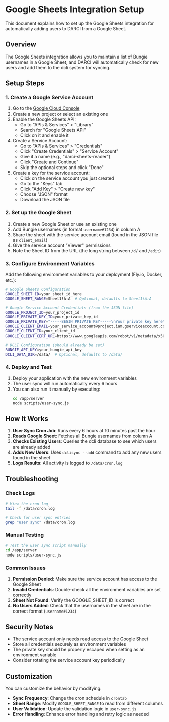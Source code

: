 # Google Sheets Integration Setup

This document explains how to set up the Google Sheets integration for automatically adding users to DARCI from a Google Sheet.

## Overview

The Google Sheets integration allows you to maintain a list of Bungie usernames in a Google Sheet, and DARCI will automatically check for new users and add them to the dcli system for syncing.

## Setup Steps

### 1. Create a Google Service Account

1. Go to the [Google Cloud Console](https://console.cloud.google.com/)
2. Create a new project or select an existing one
3. Enable the Google Sheets API:
   - Go to "APIs & Services" > "Library"
   - Search for "Google Sheets API"
   - Click on it and enable it
4. Create a Service Account:
   - Go to "APIs & Services" > "Credentials"
   - Click "Create Credentials" > "Service Account"
   - Give it a name (e.g., "darci-sheets-reader")
   - Click "Create and Continue"
   - Skip the optional steps and click "Done"
5. Create a key for the service account:
   - Click on the service account you just created
   - Go to the "Keys" tab
   - Click "Add Key" > "Create new key"
   - Choose "JSON" format
   - Download the JSON file

### 2. Set up the Google Sheet

1. Create a new Google Sheet or use an existing one
2. Add Bungie usernames (in format `username#1234`) in column A
3. Share the sheet with the service account email (found in the JSON file as `client_email`)
4. Give the service account "Viewer" permissions
5. Note the Sheet ID from the URL (the long string between `/d/` and `/edit`)

### 3. Configure Environment Variables

Add the following environment variables to your deployment (Fly.io, Docker, etc.):

```bash
# Google Sheets Configuration
GOOGLE_SHEET_ID=your_sheet_id_here
GOOGLE_SHEET_RANGE=Sheet1!A:A  # Optional, defaults to Sheet1!A:A

# Google Service Account Credentials (from the JSON file)
GOOGLE_PROJECT_ID=your_project_id
GOOGLE_PRIVATE_KEY_ID=your_private_key_id
GOOGLE_PRIVATE_KEY="-----BEGIN PRIVATE KEY-----\nYour private key here\n-----END PRIVATE KEY-----\n"
GOOGLE_CLIENT_EMAIL=your_service_account@project.iam.gserviceaccount.com
GOOGLE_CLIENT_ID=your_client_id
GOOGLE_CLIENT_CERT_URL=https://www.googleapis.com/robot/v1/metadata/x509/your_service_account%40project.iam.gserviceaccount.com

# DCLI Configuration (should already be set)
BUNGIE_API_KEY=your_bungie_api_key
DCLI_DATA_DIR=/data/  # Optional, defaults to /data/
```

### 4. Deploy and Test

1. Deploy your application with the new environment variables
2. The user sync will run automatically every 6 hours
3. You can also run it manually by executing:
   ```bash
   cd /app/server
   node scripts/user-sync.js
   ```

## How It Works

1. **User Sync Cron Job**: Runs every 6 hours at 10 minutes past the hour
2. **Reads Google Sheet**: Fetches all Bungie usernames from column A
3. **Checks Existing Users**: Queries the dcli database to see which users are already added
4. **Adds New Users**: Uses `dclisync --add` command to add any new users found in the sheet
5. **Logs Results**: All activity is logged to `/data/cron.log`

## Troubleshooting

### Check Logs
```bash
# View the cron log
tail -f /data/cron.log

# Check for user sync entries
grep "user sync" /data/cron.log
```

### Manual Testing
```bash
# Test the user sync script manually
cd /app/server
node scripts/user-sync.js
```

### Common Issues

1. **Permission Denied**: Make sure the service account has access to the Google Sheet
2. **Invalid Credentials**: Double-check all the environment variables are set correctly
3. **Sheet Not Found**: Verify the GOOGLE_SHEET_ID is correct
4. **No Users Added**: Check that the usernames in the sheet are in the correct format (`username#1234`)

## Security Notes

- The service account only needs read access to the Google Sheet
- Store all credentials securely as environment variables
- The private key should be properly escaped when setting as an environment variable
- Consider rotating the service account key periodically

## Customization

You can customize the behavior by modifying:
- **Sync Frequency**: Change the cron schedule in `crontab`
- **Sheet Range**: Modify `GOOGLE_SHEET_RANGE` to read from different columns
- **User Validation**: Update the validation logic in `user-sync.js`
- **Error Handling**: Enhance error handling and retry logic as needed
